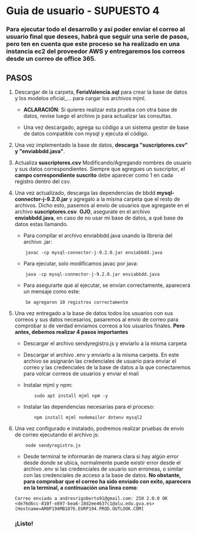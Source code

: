 # Guia de usuario - SUPUESTO 4
### Para ejecutar todo el desarrollo y así poder enviar el correo al usuario final que desees, habrá que seguir una serie de pasos, pero ten en cuenta que este proceso se ha realizado en una instancia ec2 del proveedor AWS y entregaremos los correos desde un correo de office 365.

## PASOS

1. Descargar de la carpeta, **FeriaValencia.sql** para crear la base de datos y los modelos oficial_... para cargar los archivos mjml.
    - **ACLARACIÓN**: Si quieres realizar esta prueba con otra base de datos, revise luego el archivo js para actualizar las consultas.

    - Una vez descargado, agrega su código a un sistema gestor de base de datos compatible con mysql y ejecuta el código.

3. Una vez implementado la base de datos, **descarga "suscriptores.csv" y "enviabbdd.java"**.
4. Actualiza **suscriptores.csv** Modificando/Agregando nombres de usuario y sus datos correspondientes. Siempre que agregues un suscriptor, el **campo correspondiente suscrito** debe aparecer como 1 en cada registro dentro del csv.
5. Una vez actualizado, descarga las dependencias de bbdd **mysql-connector-j-9.2.0.jar** y agregalo a la misma carpeta que el resto de archivos. Dicho esto, pasemos al envío de usuarios que agregaste en el archivo **suscriptores.csv**. **OJO**, asegurate en el archivo **enviabbdd.java**, en caso de no usar mi base de datos, a qué base de datos estas llamando.

    - Para compilar el archivo enviabbdd.java usando la libreria del archivo .jar:
    ```
        javac -cp mysql-connector-j-9.2.0.jar enviabbdd.java
    ```
    - Para ejecutar, solo modificamos javac por java:
    ```
        java -cp mysql-connector-j-9.2.0.jar enviabbdd.java
    ```
    - Para asegurarte que al ejecutar, se envían correctamente, aparecerá un mensaje como este:
    ```
        Se agregaron 10 registros correctamente
    ```

6. Una vez entregado a la base de datos todos los usuarios con sus correos y sus datos necesarios, pasaremos al envío de correo para comprobar si de verdad enviamos correos a los usuarios finales. **Pero antes, debemos realizar 4 pasos importantes**
    - Descargar el archivo sendyregistro.js y enviarlo a la misma carpeta
    - Descargar el archivo .env y enviarlo a la misma carpeta. En este archivo se asignarán las credenciales de usuario para enviar el correo y las credenciales de la base de datos a la que conectaremos para volcar correos de usuarios y enviar el mail
    
    - Instalar mjml y npm:
        ```
            sudo apt install mjml npm -y
        ```
    - Instalar las dependencias necesarias para el proceso:
        ```
            npm install mjml nodemailer dotenv mysql2 
        ```

7. Una vez configurado e instalado, podremos realizar pruebas de envío de correo ejecutando el archivo js:
    ```
        node sendyregistro.js
    ```
    - Desde terminal te informarán de manera clara si hay algún error desde donde se ubica, normalmente puede existir error desde el archivo .env si las credenciales de usuario son erroneas, o similar con las credenciales de acceso a la base de datos. **No obstante, para comprobar que el correo ha sido enviado con exito, aparecera en la terminal, a continuación una linea como**:
    ```
    Correo enviado a andresrigoberto91@gmail.com: 250 2.0.0 OK <de76d6cc-810f-e897-bea6-18d2ee4637c1@alu.edu.gva.es> [Hostname=AM8P194MB1076.EURP194.PROD.OUTLOOK.COM]
    ```

    ### ¡Listo! 
